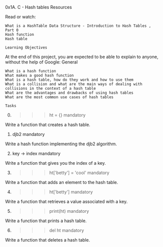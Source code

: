 0x1A. C - Hash tables
Resources

Read or watch:

    What is a HashTable Data Structure - Introduction to Hash Tables , Part 0
    Hash function
    Hash table

    Learning Objectives

At the end of this project, you are expected to be able to explain to anyone, without the help of Google:
General

    What is a hash function
    What makes a good hash function
    What is a hash table, how do they work and how to use them
    What is a collision and what are the main ways of dealing with collisions in the context of a hash table
    What are the advantages and drawbacks of using hash tables
    What are the most common use cases of hash tables

    Tasks
0. >>> ht = {}
mandatory

Write a function that creates a hash table.

1. djb2
mandatory

Write a hash function implementing the djb2 algorithm.

2. key -> index
mandatory

Write a function that gives you the index of a key.

3. >>> ht['betty'] = 'cool'
mandatory

Write a function that adds an element to the hash table.

4. >>> ht['betty']
mandatory

Write a function that retrieves a value associated with a key.


5. >>> print(ht)
mandatory

Write a function that prints a hash table.

6. >>> del ht
mandatory

Write a function that deletes a hash table.

